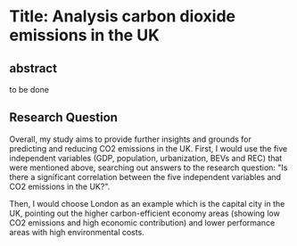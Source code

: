 # Title: Analysis carbon dioxide emissions in the UK

## abstract 
to be done

## Research Question
Overall, my study aims to provide further insights and grounds for predicting and reducing CO2 emissions in the UK. 
First, I would use the five independent variables (GDP, population, urbanization, BEVs and REC) that were mentioned above, searching out answers to the research question: "Is there a significant correlation between the five independent variables and CO2 emissions in the UK?". 

Then, I would choose London as an example which is the capital city in the UK, pointing out the higher carbon-efficient economy areas (showing low CO2 emissions and high economic contribution) and lower performance areas with high environmental costs. 

